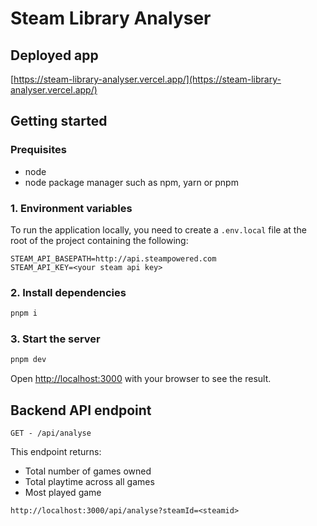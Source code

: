 # Steam Library Analyser

## Deployed app

[https://steam-library-analyser.vercel.app/](https://steam-library-analyser.vercel.app/)

## Getting started

### Prequisites

- node
- node package manager such as npm, yarn or pnpm

### 1. Environment variables

To run the application locally, you need to create a `.env.local` file at the root of the project containing the following:

```
STEAM_API_BASEPATH=http://api.steampowered.com
STEAM_API_KEY=<your steam api key>
```

### 2. Install dependencies

```bash
pnpm i
```

### 3. Start the server

```bash
pnpm dev
```

Open [http://localhost:3000](http://localhost:3000) with your browser to see the result.

## Backend API endpoint

`GET - /api/analyse`

This endpoint returns:

- Total number of games owned
- Total playtime across all games
- Most played game

```
http://localhost:3000/api/analyse?steamId=<steamid>
```
